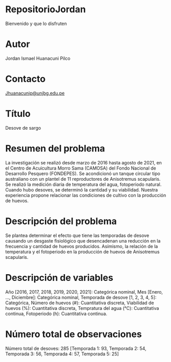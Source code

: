 # RepositorioJordan
Bienvenido y que lo disfruten

# Autor
Jordan Ismael Huanacuni Pilco

# Contacto
Jhuanacunip@unjbg.edu.pe

# Título
Desove de sargo

# Resumen del problema
La investigación se realizó desde marzo de 2016 hasta agosto de 2021, en el Centro de Acuicultura Morro Sama (CAMOSA) del Fondo Nacional de Desarrollo Pesquero (FONDEPES). Se acondicionó un tanque circular tipo australiano con un plantel de 11 reproductores de Anisotremus scapularis. Se realizó la medición diaria de temperatura del agua, fotoperiodo natural. Cuando hubo desoves, se determinó la cantidad y su viabilidad. Nuestra experiencia propone relacionar las condiciones de cultivo con la producción de huevos.

# Descripción del problema
Se plantea determinar el efecto que tiene las temporadas de desove causando un desgaste fisiológico que desencadenan una reducción en la frecuencia y cantidad de huevos producidos. Asímismo, la relación de la temperatura y el fotoperiodo en la producción de huevos de Anisotremus scapularis.

# Descripción de variables
Año [2016, 2017, 2018, 2019, 2020, 2021]: Categórica nominal,
Mes [Enero, ..., Diciembre]: Categórica nominal,
Temporada de desove [1, 2, 3, 4, 5]: Categórica,
Número de huevos (#): Cuantitativa discreta,
Viabilidad de huevos (%): Cuantitativa discreta,
Tempratura del agua (°C): Cuantitativa continua,
Fotoperiodo (h): Cuantitativa continua.

# Número total de observaciones
Número total de desoves: 285
[Temporada 1: 93,
Temporada 2: 54,
Temporada 3: 56,
Temporada 4: 57,
Temporada 5: 25]
